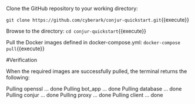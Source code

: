 Clone the GitHub repository to your working directory:

`git clone https://github.com/cyberark/conjur-quickstart.git`{{execute}}

Browse to the directory:
`cd conjur-quickstart`{{execute}}

Pull the Docker images defined in docker-compose.yml:
`docker-compose pull`{{execute}}

#Verification

When the required images are successfully pulled, the terminal returns the following:

Pulling openssl ... done
Pulling bot_app ... done
Pulling database ... done
Pulling conjur ... done
Pulling proxy ... done
Pulling client ... done

